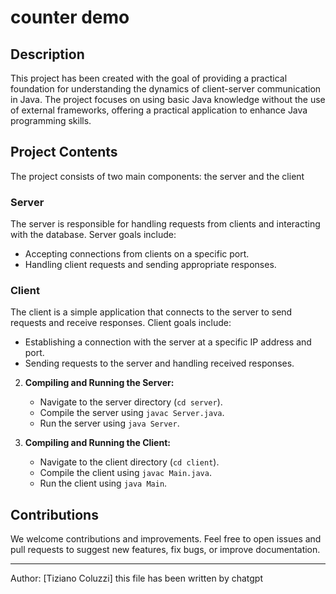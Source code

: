 # counter demo

## Description
This project has been created with the goal of providing a practical foundation for understanding the dynamics of client-server communication in Java. The project focuses on using basic Java knowledge without the use of external frameworks, offering a practical application to enhance Java programming skills.

## Project Contents
The project consists of two main components: the server and the client

### Server
The server is responsible for handling requests from clients and interacting with the database. Server goals include:
- Accepting connections from clients on a specific port.
- Handling client requests and sending appropriate responses.

### Client
The client is a simple application that connects to the server to send requests and receive responses. Client goals include:
- Establishing a connection with the server at a specific IP address and port.
- Sending requests to the server and handling received responses.

2. **Compiling and Running the Server:**
   - Navigate to the server directory (`cd server`).
   - Compile the server using `javac Server.java`.
   - Run the server using `java Server`.

3. **Compiling and Running the Client:**
   - Navigate to the client directory (`cd client`).
   - Compile the client using `javac Main.java`.
   - Run the client using `java Main`.

## Contributions
We welcome contributions and improvements. Feel free to open issues and pull requests to suggest new features, fix bugs, or improve documentation.

---
Author: [Tiziano Coluzzi]
this file has been written by chatgpt
